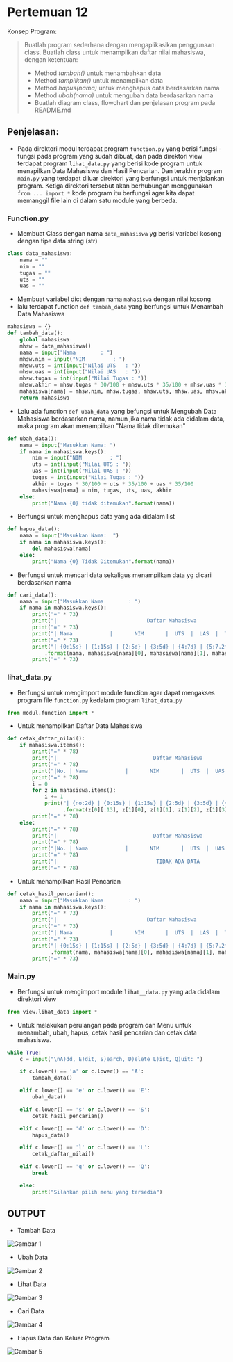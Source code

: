 # Pertemuan 12

Konsep Program:

> Buatlah program sederhana dengan mengaplikasikan penggunaan class. Buatlah class untuk menampilkan daftar nilai mahasiswa, dengan ketentuan:
> - Method *tambah()* untuk menambahkan data
> - Method *tampilkan()* untuk menampilkan data
> - Method *hapus(nama)* untuk menghapus data berdasarkan nama
> - Method *ubah(nama)* untuk mengubah data berdasarkan nama
> - Buatlah diagram class, flowchart dan penjelasan program pada README.md

## Penjelasan:

- Pada direktori modul terdapat program `function.py` yang berisi fungsi - fungsi pada program yang sudah dibuat, dan pada direktori view terdapat program `lihat_data.py` yang berisi kode program untuk menapilkan Data Mahasiswa dan Hasil Pencarian. Dan terakhir program `main.py` yang terdapat diluar direktori yang berfungsi untuk menjalankan program. Ketiga direktori tersebut akan berhubungan menggunakan `from ... import *` kode program itu berfungsi agar kita dapat memanggil file lain di dalam satu module yang berbeda.

### Function.py

- Membuat Class dengan nama `data_mahasiswa` yg berisi variabel kosong dengan tipe data string (str)
```python
class data_mahasiswa:
    nama = ""
    nim = ""
    tugas = ""
    uts = ""
    uas = ""
```

- Membuat variabel dict dengan nama `mahasiswa` dengan nilai kosong
- lalu terdapat function `def tambah_data` yang berfungsi untuk Menambah Data Mahasiswa
```python
mahasiswa = {}
def tambah_data():
    global mahasiswa
    mhsw = data_mahasiswa()
    nama = input("Nama        : ")
    mhsw.nim = input("NIM         : ")
    mhsw.uts = int(input("Nilai UTS   : "))
    mhsw.uas = int(input("Nilai UAS   : "))
    mhsw.tugas = int(input("Nilai Tugas : "))
    mhsw.akhir = mhsw.tugas * 30/100 + mhsw.uts * 35/100 + mhsw.uas * 35/100
    mahasiswa[nama] = mhsw.nim, mhsw.tugas, mhsw.uts, mhsw.uas, mhsw.akhir
    return mahasiswa
```

- Lalu ada function `def ubah_data` yang befungsi untuk Mengubah Data Mahasiswa berdasarkan nama, namun jika nama tidak ada didalam data, maka program akan menampilkan "Nama tidak ditemukan"
```python
def ubah_data():
    nama = input("Masukkan Nama: ")
    if nama in mahasiswa.keys():
        nim = input("NIM         : ")
        uts = int(input("Nilai UTS : "))
        uas = int(input("Nilai UAS : "))
        tugas = int(input("Nilai Tugas : "))
        akhir = tugas * 30/100 + uts * 35/100 + uas * 35/100
        mahasiswa[nama] = nim, tugas, uts, uas, akhir
    else:
        print("Nama {0} tidak ditemukan".format(nama))
```

- Berfungsi untuk menghapus data yang ada didalam list
```python
def hapus_data():
    nama = input("Masukkan Nama:  ")
    if nama in mahasiswa.keys():
        del mahasiswa[nama]
    else:
        print("Nama {0} Tidak Ditemukan".format(nama))
```

- Berfungsi untuk mencari data sekaligus menampilkan data yg dicari berdasarkan nama
```python
def cari_data():
    nama = input("Masukkan Nama        : ")
    if nama in mahasiswa.keys():
        print("=" * 73)
        print("|                             Daftar Mahasiswa                          |")
        print("=" * 73)
        print("| Nama            |       NIM       |  UTS  |  UAS  |  Tugas  |  Akhir  |")
        print("=" * 73)
        print("| {0:15s} | {1:15s} | {2:5d} | {3:5d} | {4:7d} | {5:7.2f} |"
            .format(nama, mahasiswa[nama][0], mahasiswa[nama][1], mahasiswa[nama][2], mahasiswa[nama][3], mahasiswa[nama][4]))
        print("=" * 73)
```

### lihat_data.py

- Berfungsi untuk mengimport module function agar dapat mengakses program file `function.py` kedalam program `lihat_data.py`
```python
from modul.function import *
```

- Untuk menampilkan Daftar Data Mahasiswa
```python
def cetak_daftar_nilai():
    if mahasiswa.items():
        print("=" * 78)
        print("|                               Daftar Mahasiswa                             |")
        print("=" * 78)
        print("|No. | Nama            |       NIM       |  UTS  |  UAS  |  Tugas  |  Akhir  |")
        print("=" * 78)
        i = 0
        for z in mahasiswa.items():
            i += 1
            print("| {no:2d} | {0:15s} | {1:15s} | {2:5d} | {3:5d} | {4:7d} | {5:7.2f} |"
                  .format(z[0][:13], z[1][0], z[1][1], z[1][2], z[1][3], z[1][4], no=i))
        print("=" * 78)
    else:
        print("=" * 78)
        print("|                               Daftar Mahasiswa                             |")
        print("=" * 78)
        print("|No. | Nama            |       NIM       |  UTS  |  UAS  |  Tugas  |  Akhir  |")
        print("=" * 78)
        print("|                                TIDAK ADA DATA                              |")
        print("=" * 78)
```

- Untuk menampilkan Hasil Pencarian
```python
def cetak_hasil_pencarian():
    nama = input("Masukkan Nama        : ")
    if nama in mahasiswa.keys():
        print("=" * 73)
        print("|                             Daftar Mahasiswa                          |")
        print("=" * 73)
        print("| Nama            |       NIM       |  UTS  |  UAS  |  Tugas  |  Akhir  |")
        print("=" * 73)
        print("| {0:15s} | {1:15s} | {2:5d} | {3:5d} | {4:7d} | {5:7.2f} |"
              .format(nama, mahasiswa[nama][0], mahasiswa[nama][1], mahasiswa[nama][2], mahasiswa[nama][3], mahasiswa[nama][4]))
        print("=" * 73)
```

### Main.py

- Berfungsi untuk mengimport module `lihat__data.py` yang ada didalam direktori view
```python
from view.lihat_data import *
```

- Untuk melakukan perulangan pada program dan Menu untuk menambah, ubah, hapus, cetak hasil pencarian dan cetak data mahasiswa.
```python
while True:
    c = input("\nA)dd, E)dit, S)earch, D)elete L)ist, Q)uit: ")

    if c.lower() == 'a' or c.lower() == 'A':
        tambah_data()

    elif c.lower() == 'e' or c.lower() == 'E':
        ubah_data()

    elif c.lower() == 's' or c.lower() == 'S':
        cetak_hasil_pencarian()

    elif c.lower() == 'd' or c.lower() == 'D':
        hapus_data()

    elif c.lower() == 'l' or c.lower() == 'L':
        cetak_daftar_nilai()

    elif c.lower() == 'q' or c.lower() == 'Q':
        break

    else:
        print("Silahkan pilih menu yang tersedia")
```

## OUTPUT

- Tambah Data

![Gambar 1](screenshots/tambah_data.png)

- Ubah Data

![Gambar 2](screenshots/ubah_data.png)

- Lihat Data

![Gambar 3](screenshots/lihat_data.png)

- Cari Data

![Gambar 4](screenshots/cari_data.png)

- Hapus Data dan Keluar Program

![Gambar 5](screenshots/hapus_data.png)
